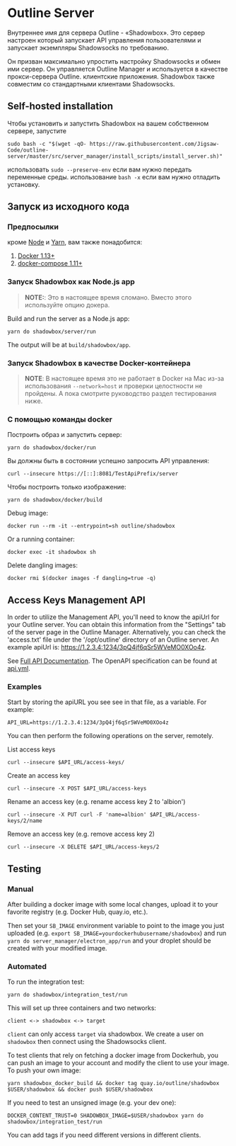 # Outline Server

Внутреннее имя для сервера Outline - «Shadowbox». Это сервер настроен
который запускает API управления пользователями и запускает экземпляры Shadowsocks по требованию.

Он призван максимально упростить настройку Shadowsocks и обмен ими
сервер. Он управляется Outline Manager и используется в качестве прокси-сервера Outline.
клиентские приложения. Shadowbox также совместим со стандартными клиентами Shadowsocks.

## Self-hosted installation

Чтобы установить и запустить Shadowbox на вашем собственном сервере, запустите
```
sudo bash -c "$(wget -qO- https://raw.githubusercontent.com/Jigsaw-Code/outline-server/master/src/server_manager/install_scripts/install_server.sh)"
```

использовать `sudo --preserve-env` если вам нужно передать переменные среды. использование `bash -x` если вам нужно отладить установку.

## Запуск из исходного кода

### Предпосылки

кроме [Node](https://nodejs.org/en/download/) и [Yarn](https://yarnpkg.com/en/docs/install), вам также понадобится:

1. [Docker 1.13+](https://docs.docker.com/engine/installation/)
1. [docker-compose 1.11+](https://docs.docker.com/compose/install/)

### Запуск Shadowbox как Node.js app

> **NOTE:**: Это в настоящее время сломано. Вместо этого используйте опцию докера.

Build and run the server as a Node.js app:
```
yarn do shadowbox/server/run
```
The output will be at `build/shadowbox/app`.

### Запуск Shadowbox в качестве Docker-контейнера

> **NOTE**: В настоящее время это не работает в Docker на Mac из-за использования
`--network=host` и проверки целостности не пройдены. А пока смотрите руководство
раздел тестирования ниже.

### С помощью команды docker

Построить образ и запустить сервер:
```
yarn do shadowbox/docker/run
```

Вы должны быть в состоянии успешно запросить API управления:
```
curl --insecure https://[::]:8081/TestApiPrefix/server
```

Чтобы построить только изображение:
```
yarn do shadowbox/docker/build
```

Debug image:
```
docker run --rm -it --entrypoint=sh outline/shadowbox
```

Or a running container:
```
docker exec -it shadowbox sh
```

Delete dangling images:
```
docker rmi $(docker images -f dangling=true -q)
```


## Access Keys Management API

In order to utilize the Management API, you'll need to know the apiUrl for your Outline server.
You can obtain this information from the "Settings" tab of the server page in the Outline Manager.
Alternatively, you can check the 'access.txt' file under the '/opt/outline' directory of an Outline server. An example apiUrl is: https://1.2.3.4:1234/3pQ4jf6qSr5WVeMO0XOo4z. 

See [Full API Documentation](https://rebilly.github.io/ReDoc/?url=https://raw.githubusercontent.com/Jigsaw-Code/outline-server/master/src/shadowbox/server/api.yml).
The OpenAPI specification can be found at [api.yml](./api.yml).

### Examples

Start by storing the apiURL you see see in that file, as a variable. For example:
```
API_URL=https://1.2.3.4:1234/3pQ4jf6qSr5WVeMO0XOo4z
```

You can then perform the following operations on the server, remotely.

List access keys
```
curl --insecure $API_URL/access-keys/
```

Create an access key
```
curl --insecure -X POST $API_URL/access-keys
```

Rename an access key
(e.g. rename access key 2 to 'albion')
```
curl --insecure -X PUT curl -F 'name=albion' $API_URL/access-keys/2/name
```

Remove an access key
(e.g. remove access key 2)
```
curl --insecure -X DELETE $API_URL/access-keys/2
```

## Testing

### Manual

After building a docker image with some local changes,
upload it to your favorite registry
(e.g. Docker Hub, quay.io, etc.).

Then set your `SB_IMAGE` environment variable to point to the image you just
uploaded (e.g. `export SB_IMAGE=yourdockerhubusername/shadowbox`) and
run `yarn do server_manager/electron_app/run` and your droplet should be created with your
modified image.

### Automated

To run the integration test:
```
yarn do shadowbox/integration_test/run
```

This will set up three containers and two networks:
```
client <-> shadowbox <-> target
```

`client` can only access `target` via shadowbox. We create a user on `shadowbox` then connect using the Shadowsocks client.

To test clients that rely on fetching a docker image from Dockerhub, you can push an image to your account and modify the
client to use your image. To push your own image:
```
yarn shadowbox_docker_build && docker tag quay.io/outline/shadowbox $USER/shadowbox && docker push $USER/shadowbox
```

If you need to test an unsigned image (e.g. your dev one):
```
DOCKER_CONTENT_TRUST=0 SHADOWBOX_IMAGE=$USER/shadowbox yarn do shadowbox/integration_test/run
```

You can add tags if you need different versions in different clients.

